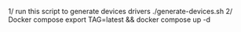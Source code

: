 1/ run this script to generate devices drivers
./generate-devices.sh
2/ Docker compose
export TAG=latest && docker compose up -d
